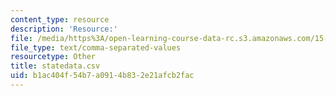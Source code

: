 ```yaml
---
content_type: resource
description: 'Resource:'
file: /media/https%3A/open-learning-course-data-rc.s3.amazonaws.com/15-071-the-analytics-edge-spring-2017/b1ac404f54b7a0914b832e21afcb2fac_statedata.csv
file_type: text/comma-separated-values
resourcetype: Other
title: statedata.csv
uid: b1ac404f-54b7-a091-4b83-2e21afcb2fac
---
```

